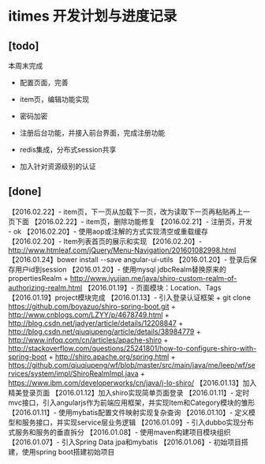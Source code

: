 # itimes 开发计划与进度记录

## [todo]
本周末完成
- 配置页面，完善

- item页，编辑功能实现
- 密码加密
- 注册后台功能，并接入前台界面，完成注册功能
- redis集成，分布式session共享
- 加入针对资源级别的认证

## [done]
【2016.02.22】- item页，下一页从加载下一页，改为读取下一页再粘贴再上一页下面
【2016.02.22】- item页，删除功能修复
【2016.02.21】- 注册页，开发 - ok
【2016.02.20】- 使用aop或注解的方式实现清空或重载缓存
【2016.02.20】- Item列表首页的展示和实现
【2016.02.20】- http://www.htmleaf.com/jQuery/Menu-Navigation/201601082998.html
【2016.01.24】bower install --save angular-ui-utils
【2016.01.20】- 登录后保存用户id到session
【2016.01.20】- 使用mysql jdbcRealm替换原来的propertiesRealm
    + http://www.iyujian.me/java/shiro-custom-realm-of-authorizing-realm.html
【2016.01.19】- 页面模块：Location、Tags
【2016.01.19】project模块完成
【2016.01.13】- 引入登录认证框架
    + git clone https://github.com/boyazuo/shiro-spring-boot.git
    + http://www.cnblogs.com/LZYY/p/4678749.html
    + http://blog.csdn.net/jadyer/article/details/12208847
    + http://blog.csdn.net/qiuqiupeng/article/details/38984779
    + http://www.infoq.com/cn/articles/apache-shiro
    + http://stackoverflow.com/questions/25241801/how-to-configure-shiro-with-spring-boot
    + http://shiro.apache.org/spring.html
    + https://github.com/qiuqiupeng/wf/blob/master/src/main/java/me/leep/wf/services/system/impl/ShiroRealmImpl.java
    + https://www.ibm.com/developerworks/cn/java/j-lo-shiro/
【2016.01.13】加入精美登录页面
【2016.01.12】加入shiro实现简单页面登录
【2016.01.11】- 定时mvc接口，引入angularjs作为前端应用框架，并实现Item和Category模块的雏形
【2016.01.11】- 使用mybatis配置文件映射实现复杂查询
【2016.01.10】- 定义模型和服务接口，并实现service层业务逻辑
【2016.01.09】- 引入dubbo实现分布式服务和服务的垂直拆分
【2016.01.08】- 使用maven构建项目模块组织
【2016.01.07】- 引入Spring Data jpa和mybatis
【2016.01.06】- 初始项目搭建，使用spring boot搭建初始项目

